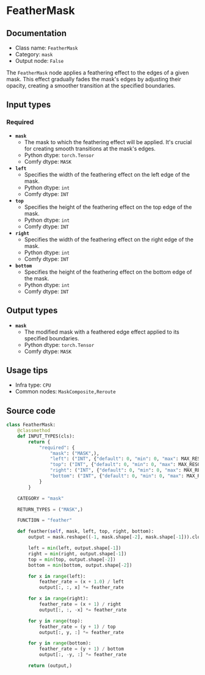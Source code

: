 # FeatherMask
## Documentation
- Class name: `FeatherMask`
- Category: `mask`
- Output node: `False`

The `FeatherMask` node applies a feathering effect to the edges of a given mask. This effect gradually fades the mask's edges by adjusting their opacity, creating a smoother transition at the specified boundaries.
## Input types
### Required
- **`mask`**
    - The mask to which the feathering effect will be applied. It's crucial for creating smooth transitions at the mask's edges.
    - Python dtype: `torch.Tensor`
    - Comfy dtype: `MASK`
- **`left`**
    - Specifies the width of the feathering effect on the left edge of the mask.
    - Python dtype: `int`
    - Comfy dtype: `INT`
- **`top`**
    - Specifies the height of the feathering effect on the top edge of the mask.
    - Python dtype: `int`
    - Comfy dtype: `INT`
- **`right`**
    - Specifies the width of the feathering effect on the right edge of the mask.
    - Python dtype: `int`
    - Comfy dtype: `INT`
- **`bottom`**
    - Specifies the height of the feathering effect on the bottom edge of the mask.
    - Python dtype: `int`
    - Comfy dtype: `INT`
## Output types
- **`mask`**
    - The modified mask with a feathered edge effect applied to its specified boundaries.
    - Python dtype: `torch.Tensor`
    - Comfy dtype: `MASK`
## Usage tips
- Infra type: `CPU`
- Common nodes: `MaskComposite,Reroute`


## Source code
```python
class FeatherMask:
    @classmethod
    def INPUT_TYPES(cls):
        return {
            "required": {
                "mask": ("MASK",),
                "left": ("INT", {"default": 0, "min": 0, "max": MAX_RESOLUTION, "step": 1}),
                "top": ("INT", {"default": 0, "min": 0, "max": MAX_RESOLUTION, "step": 1}),
                "right": ("INT", {"default": 0, "min": 0, "max": MAX_RESOLUTION, "step": 1}),
                "bottom": ("INT", {"default": 0, "min": 0, "max": MAX_RESOLUTION, "step": 1}),
            }
        }

    CATEGORY = "mask"

    RETURN_TYPES = ("MASK",)

    FUNCTION = "feather"

    def feather(self, mask, left, top, right, bottom):
        output = mask.reshape((-1, mask.shape[-2], mask.shape[-1])).clone()

        left = min(left, output.shape[-1])
        right = min(right, output.shape[-1])
        top = min(top, output.shape[-2])
        bottom = min(bottom, output.shape[-2])

        for x in range(left):
            feather_rate = (x + 1.0) / left
            output[:, :, x] *= feather_rate

        for x in range(right):
            feather_rate = (x + 1) / right
            output[:, :, -x] *= feather_rate

        for y in range(top):
            feather_rate = (y + 1) / top
            output[:, y, :] *= feather_rate

        for y in range(bottom):
            feather_rate = (y + 1) / bottom
            output[:, -y, :] *= feather_rate

        return (output,)

```
